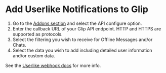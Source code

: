 Add Userlike Notifications to Glip
==================================

1. Go to the [Addons section](https://www.userlike.com/en/dashboard/config/addon/overview) and select the API configure option.
1. Enter the callback URL of your Glip API endpoint. HTTP and HTTPS are supported as protocols.
1. Select the filtering you wish to receive for Offline Messages and/or Chats.
1. Select the data you wish to add including detailed user information and/or custom data.

See the [Userlike webhook docs](https://www.userlike.com/en/public/tutorial/addon/api) for more info.
